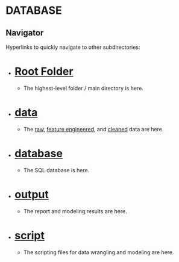 # DATABASE

## Navigator
Hyperlinks to quickly navigate to other subdirectories:
- # [Root Folder](https://github.com/mike2463/Complex_Political_Phenomenon/tree/development)
  - The highest-level folder / main directory is here.
- # [data](https://github.com/mike2463/Complex_Political_Phenomenon/tree/development/data)
  - The [raw](https://github.com/mike2463/Complex_Political_Phenomenon/tree/development/data/data_raw), [feature engineered](https://github.com/mike2463/Complex_Political_Phenomenon/tree/development/data/data_feature_engineered), and [cleaned](https://github.com/mike2463/Complex_Political_Phenomenon/tree/development/data/data_cleaned) data are here.
- # [database](https://github.com/mike2463/Complex_Political_Phenomenon/tree/development/database)
  - The SQL database is here.
- # [output](https://github.com/mike2463/Complex_Political_Phenomenon/tree/development/output)
  - The report and modeling results are here.
- # [script](https://github.com/mike2463/Complex_Political_Phenomenon/tree/development/script)
  - The scripting files for data wrangling and modeling are here.